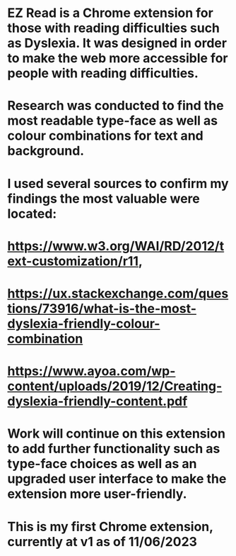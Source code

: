 # EZ Read is a Chrome extension for those with reading difficulties such as Dyslexia. It was designed in order to make the web more accessible for people with reading difficulties. 

# Research was conducted to find the most readable type-face as well as colour combinations for text and background. 

# I used several sources to confirm my findings the most valuable were located: 

# https://www.w3.org/WAI/RD/2012/text-customization/r11, 

# https://ux.stackexchange.com/questions/73916/what-is-the-most-dyslexia-friendly-colour-combination  

# https://www.ayoa.com/wp-content/uploads/2019/12/Creating-dyslexia-friendly-content.pdf

# Work will continue on this extension to add further functionality such as type-face choices as well as an upgraded user interface to make the extension more user-friendly.

# This is my first Chrome extension, currently at v1 as of 11/06/2023
